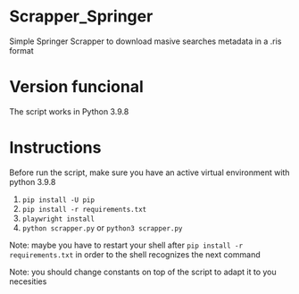 # Scrapper_Springer
Simple Springer Scrapper to download masive searches metadata in a .ris format

# Version funcional
The script works in Python 3.9.8

# Instructions
Before run the script, make sure you have an active virtual environment with python 3.9.8

1. `pip install -U pip`
2. `pip install -r requirements.txt`
3. `playwright install`
4. `python scrapper.py` or `python3 scrapper.py`

Note: maybe you have to restart your shell after `pip install -r requirements.txt` in order to the shell recognizes the next command

Note: you should change constants on top of the script to adapt it to you necesities
